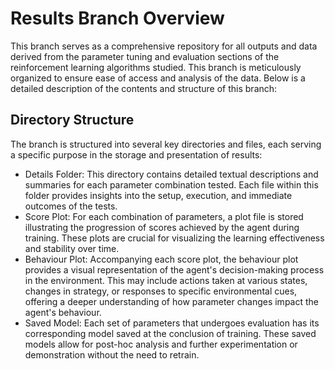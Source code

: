 # Results Branch Overview

This branch serves as a comprehensive repository for all outputs and data derived from the parameter tuning and evaluation sections of the reinforcement learning algorithms studied. This branch is meticulously organized to ensure ease of access and analysis of the data. Below is a detailed description of the contents and structure of this branch:

## Directory Structure

The branch is structured into several key directories and files, each serving a specific purpose in the storage and presentation of results:

- Details Folder: This directory contains detailed textual descriptions and summaries for each parameter combination tested. Each file within this folder provides insights into the setup, execution, and immediate outcomes of the tests.
- Score Plot: For each combination of parameters, a plot file is stored illustrating the progression of scores achieved by the agent during training. These plots are crucial for visualizing the learning effectiveness and stability over time.
- Behaviour Plot: Accompanying each score plot, the behaviour plot provides a visual representation of the agent's decision-making process in the environment. This may include actions taken at various states, changes in strategy, or responses to specific environmental cues, offering a deeper understanding of how parameter changes impact the agent's behaviour.
- Saved Model: Each set of parameters that undergoes evaluation has its corresponding model saved at the conclusion of training. These saved models allow for post-hoc analysis and further experimentation or demonstration without the need to retrain.

